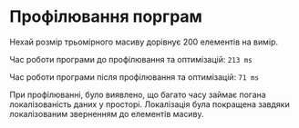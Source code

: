# Профілювання порграм

Нехай розмір трьомірного масиву дорівнує 200 елементів на вимір.

Час роботи програми до профілювання та оптимізацій:
`213 ms`

Час роботи програми після профілювання та оптимізацій:
`71 ms`

При профілюванні, було виявлено, що багато часу займає погана локалізованість даних у просторі.
Локалізація була покращена завдяки локалізованим зверненням до елементів масиву.